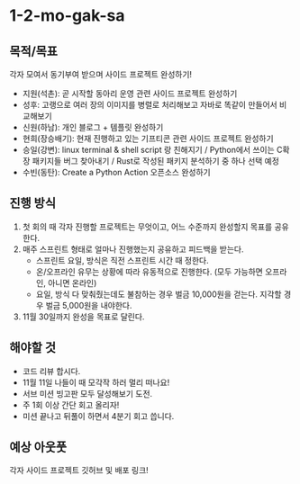 # 1-2-mo-gak-sa

## 목적/목표
각자 모여서 동기부여 받으며 사이드 프로젝트 완성하기!
- 지원(석촌): 곧 시작할 동아리 운영 관련 사이드 프로젝트 완성하기
- 성후: 고랭으로 여러 장의 이미지를 병렬로 처리해보고 자바로 똑같이 만들어서 비교해보기
- 신원(하남): 개인 블로그 + 템플릿 완성하기
- 현희(장승배기): 현재 진행하고 있는 기프티콘 관련 사이드 프로젝트 완성하기
- 승일(강변): linux terminal & shell script 랑 친해지기 / Python에서 쓰이는 C확장 패키지들 버그 찾아내기 / Rust로 작성된 패키지 분석하기 중 하나 선택 예정
- 수빈(동탄): Create a Python Action 오픈소스 완성하기

## 진행 방식
1. 첫 회의 때 각자 진행할 프로젝트는 무엇이고, 어느 수준까지 완성할지 목표를 공유한다.
2. 매주 스프린트 형태로 얼마나 진행했는지 공유하고 피드백을 받는다.
   - 스프린트 요일, 방식은 직전 스프린트 시간 때 정한다.
   - 온/오프라인 유무는 상황에 따라 유동적으로 진행한다. (모두 가능하면 오프라인, 아니면 온라인)
   - 요일, 방식 다 맞춰줬는데도 불참하는 경우 벌금 10,000원을 걷는다. 지각할 경우 벌금 5,000원을 내야한다.
3. 11월 30일까지 완성을 목표로 달린다.

## 해야할 것
- 코드 리뷰 합시다.
- 11월 11일 나들이 때 모각작 하러 멀리 떠나요!
- 서브 미션 빙고판 모두 달성해보기 도전.
- 주 1회 이상 간단 회고 올리자!
- 미션 끝나고 뒤풀이 하면서 4분기 회고 씁니다.

## 예상 아웃풋
각자 사이드 프로젝트 깃허브 및 배포 링크!
